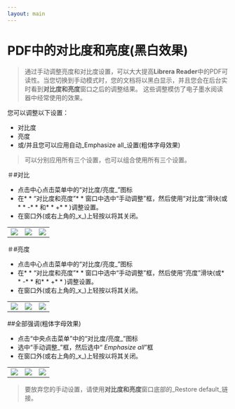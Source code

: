 ```yaml
---
layout: main
---
```


# PDF中的对比度和亮度(黑白效果)

>通过手动调整亮度和对比度设置，可以大大提高**Librera Reader**中的PDF可读性。当您切换到手动模式时，您的文档将以黑白显示，并且您会在后台实时看到**对比度和亮度**窗口之后的调整结果。
>这些调整模仿了电子墨水阅读器中经常使用的效果。

您可以调整以下设置：
* 对比度
* 亮度
* 或/并且您可以应用自动_Emphasize all_设置(粗体字母效果)

>可以分别应用所有三个设置，也可以组合使用所有三个设置。

＃#对比
* 点击中心点击菜单中的“对比度/亮度_”图标
* 在* * “对比度和亮度”* * 窗口中选中“手动调整”框，然后使用“对比度”滑块(或* * -* * 和* * +* * )调整设置。
* 在窗口外(或右上角的_x_)上轻按以将其关闭。

||||
|-|-|-|
|![](10.jpg)|![](11.jpg)|![](12.jpg)|

＃#亮度
* 点击中心点击菜单中的“对比度/亮度_”图标
* 在* * “对比度和亮度”* * 窗口中选中“手动调整”框，然后使用“亮度”滑块(或* * -* * 和* * +* * )调整设置。
* 在窗口外(或右上角的_x_)上轻按以将其关闭。

||||
|-|-|-|
|![](20.jpg)|![](21.jpg)|![](222.jpg)|

##全部强调(粗体字母效果)
* 点击“中央点击菜单”中的“对比度/亮度_”图标
* 选中“手动调整_”框，然后选中“ _Emphasize all_”框
* 在窗口外(或右上角的_x_)上轻按以将其关闭。

||||
|-|-|-|
|![](30.jpg)|![](31.jpg)|![](32.jpg)|

>要放弃您的手动设置，请使用**对比度和亮度**窗口底部的_Restore default_链接。
